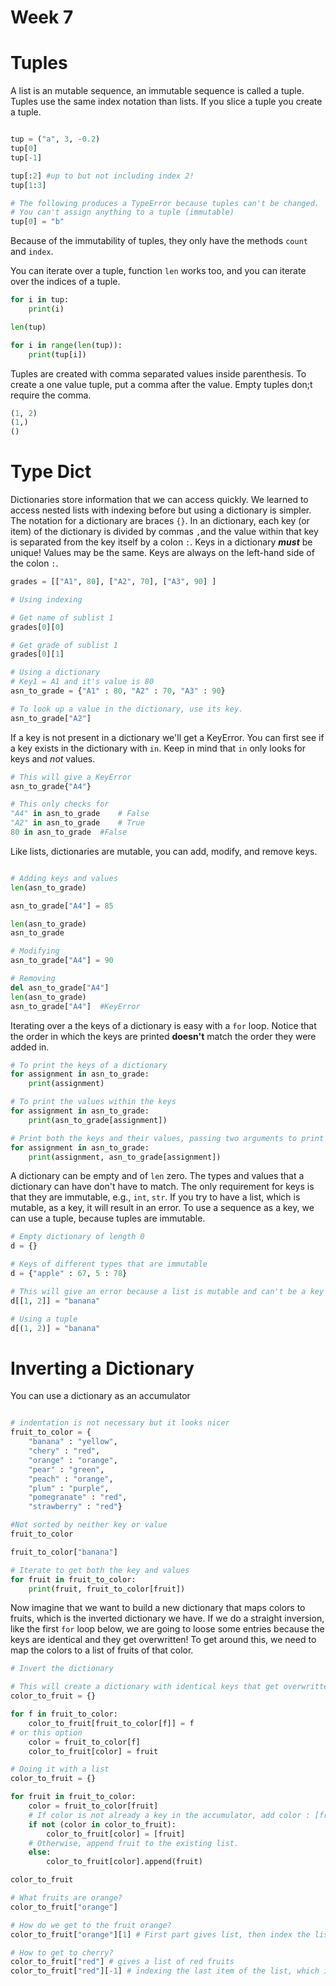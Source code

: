# Week 7

# Tuples

A list is an mutable sequence, an immutable sequence is called a tuple. Tuples
use the same index notation than lists. If you slice a tuple you create a tuple.


```python

tup = ("a", 3, -0.2)
tup[0]
tup[-1]

tup[:2] #up to but not including index 2!
tup[1:3]

# The following produces a TypeError because tuples can't be changed.
# You can't assign anything to a tuple (immutable)
tup[0] = "b"
```

Because of the immutability of tuples, they only have the methods `count` and `index`.

You can iterate over a tuple, function `len` works too, and you can iterate over
the indices of a tuple.


```python
for i in tup:
    print(i)

len(tup)

for i in range(len(tup)):
    print(tup[i])

```

Tuples are created with comma separated values inside parenthesis. To create a one
value tuple, put a comma after the value. Empty tuples don;t require the comma.


```python
(1, 2)
(1,)
()

```

# Type Dict

Dictionaries store information that we can access quickly. We learned to access
nested lists with indexing before but using a dictionary is simpler.  
The notation for a dictionary are braces `{}`. In an dictionary, each key (or item)
of the dictionary is divided by commas `,`and the value within that key is separated
from the key itself by a colon `:`. Keys in a dictionary **_must_** be unique! Values may be the same.
Keys are always on the left-hand side of the colon `:`.


```python
grades = [["A1", 80], ["A2", 70], ["A3", 90] ]

# Using indexing

# Get name of sublist 1
grades[0][0]

# Get grade of sublist 1
grades[0][1]

# Using a dictionary
# Key1 = A1 and it's value is 80
asn_to_grade = {"A1" : 80, "A2" : 70, "A3" : 90}

# To look up a value in the dictionary, use its key.
asn_to_grade["A2"]

```

If a key is not present in a dictionary we'll get a KeyError. You can first see
if a key exists in the dictionary with `in`. Keep in mind that `in` only looks for
keys and _not_ values.


```python
# This will give a KeyError
asn_to_grade{"A4"}

# This only checks for
"A4" in asn_to_grade    # False
"A2" in asn_to_grade    # True
80 in asn_to_grade  #False

```
Like lists, dictionaries are mutable, you can add, modify, and remove keys.

```python

# Adding keys and values
len(asn_to_grade)

asn_to_grade["A4"] = 85

len(asn_to_grade)
asn_to_grade

# Modifying
asn_to_grade["A4"] = 90

# Removing
del asn_to_grade["A4"]
len(asn_to_grade)
asn_to_grade["A4"]  #KeyError
```

Iterating over a the keys of a dictionary is easy with a `for` loop. Notice that
the order in which the keys are printed **doesn't** match the order they were added
in.

```python
# To print the keys of a dictionary
for assignment in asn_to_grade:
    print(assignment)

# To print the values within the keys
for assignment in asn_to_grade:
    print(asn_to_grade[assignment])

# Print both the keys and their values, passing two arguments to print
for assignment in asn_to_grade:
    print(assignment, asn_to_grade[assignment])

```

A dictionary can be empty and of `len` zero. The types and values that a dictionary
can have don't have to match. The only requirement for keys is that they are
immutable, e.g., `int`, `str`. If you try to have a list, which is mutable, as a
key, it will result in an error. To use a sequence as a key, we can use a tuple,
because tuples are immutable.

```python
# Empty dictionary of length 0
d = {}

# Keys of different types that are immutable
d = {"apple" : 67, 5 : 78}

# This will give an error because a list is mutable and can't be a key
d[[1, 2]] = "banana"

# Using a tuple
d[(1, 2)] = "banana"

```

# Inverting a Dictionary

You can use a dictionary as an accumulator


```python

# indentation is not necessary but it looks nicer
fruit_to_color = {
    "banana" : "yellow",
    "chery" : "red",
    "orange" : "orange",
    "pear" : "green",
    "peach" : "orange",
    "plum" : "purple",
    "pomegranate" : "red",
    "strawberry" : "red"}

#Not sorted by neither key or value
fruit_to_color

fruit_to_color["banana"]

# Iterate to get both the key and values
for fruit in fruit_to_color:
    print(fruit, fruit_to_color[fruit])

```

Now imagine that we want to build a new dictionary that maps colors to fruits,
which is the inverted dictionary we have. If we do a straight inversion, like the
first `for` loop below, we are going to loose some entries because the keys are
identical and they get overwritten! To get around this, we need to map the colors
to a list of fruits of that color.

```python
# Invert the dictionary

# This will create a dictionary with identical keys that get overwritten
color_to_fruit = {}

for f in fruit_to_color:
    color_to_fruit[fruit_to_color[f]] = f
# or this option
    color = fruit_to_color[f]
    color_to_fruit[color] = fruit

# Doing it with a list
color_to_fruit = {}

for fruit in fruit_to_color:
    color = fruit_to_color[fruit]
    # If color is not already a key in the accumulator, add color : [fruit
    if not (color in color_to_fruit):
        color_to_fruit[color] = [fruit]
    # Otherwise, append fruit to the existing list.
    else:
        color_to_fruit[color].append(fruit)

color_to_fruit

# What fruits are orange?
color_to_fruit["orange"]

# How do we get to the fruit orange?
color_to_fruit["orange"][1] # First part gives list, then index the list

# How to get to cherry?
color_to_fruit["red"] # gives a list of red fruits
color_to_fruit["red"][-1] # indexing the last item of the list, which is cherry

```
